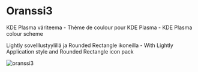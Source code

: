 # Oranssi3
KDE Plasma väriteema - Thème de coulour pour KDE Plasma - KDE Plasma colour scheme

Lightly sovelllustyylillä ja Rounded Rectangle ikoneilla - With Lightly Application style and Rounded Rectangle icon pack

![oranssi3](https://user-images.githubusercontent.com/73434605/153762986-18dd8768-113d-455b-b081-5093e6592d40.png)
